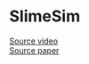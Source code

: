# SlimeSim

[Source video](https://www.youtube.com/watch?v=X-iSQQgOd1A&t=616s) \
[Source paper](https://uwe-repository.worktribe.com/output/980579#)
